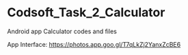 # Codsoft_Task_2_Calculator
Android app Calculator codes and files

App Interface:
https://photos.app.goo.gl/T7qLkZj2YanxZcBE6
